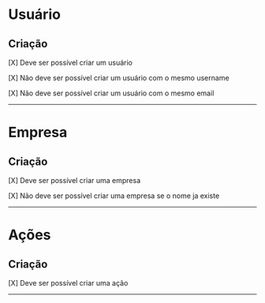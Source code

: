 # Usuário

## Criação

[X] Deve ser possível criar um usuário

[X] Não deve ser possível criar um usuário com o mesmo username

[X] Não deve ser possível criar um usuário com o mesmo email

---

# Empresa

## Criação

[X] Deve ser possível criar uma empresa

[X] Não deve ser possível criar uma empresa se o nome ja existe

---

# Ações

## Criação

[X] Deve ser possível criar uma ação

---